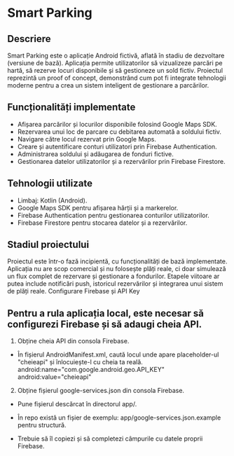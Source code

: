 # Smart Parking

## Descriere

Smart Parking este o aplicație Android fictivă, aflată în stadiu de dezvoltare (versiune de bază). Aplicația permite utilizatorilor să vizualizeze parcări pe hartă, să rezerve locuri disponibile și să gestioneze un sold fictiv. Proiectul reprezintă un proof of concept, demonstrând cum pot fi integrate tehnologii moderne pentru a crea un sistem inteligent de gestionare a parcărilor.

## Funcționalități implementate

* Afișarea parcărilor și locurilor disponibile folosind Google Maps SDK.
* Rezervarea unui loc de parcare cu debitarea automată a soldului fictiv.
* Navigare către locul rezervat prin Google Maps.
* Creare și autentificare conturi utilizatori prin Firebase Authentication.
* Administrarea soldului și adăugarea de fonduri fictive.
* Gestionarea datelor utilizatorilor și a rezervărilor prin Firebase Firestore.

## Tehnologii utilizate

* Limbaj: Kotlin (Android).
* Google Maps SDK pentru afișarea hărții și a markerelor.
* Firebase Authentication pentru gestionarea conturilor utilizatorilor.
* Firebase Firestore pentru stocarea datelor și a rezervărilor.

## Stadiul proiectului

Proiectul este într-o fază incipientă, cu funcționalități de bază implementate. Aplicația nu are scop comercial și nu folosește plăți reale, ci doar simulează un flux complet de rezervare și gestionare a fondurilor. Etapele viitoare ar putea include notificări push, istoricul rezervărilor și integrarea unui sistem de plăți reale.
Configurare Firebase și API Key

## Pentru a rula aplicația local, este necesar să configurezi Firebase și să adaugi cheia API.

1. Obține cheia API din consola Firebase.

* În fișierul AndroidManifest.xml, caută locul unde apare placeholder-ul "cheieapi" și înlocuiește-l cu cheia ta reală.
    android:name="com.google.android.geo.API_KEY"
    android:value="cheieapi"

2. Obține fișierul google-services.json din consola Firebase.

* Pune fișierul descărcat în directorul app/.

* În repo există un fișier de exemplu: app/google-services.json.example pentru structură.

* Trebuie să îl copiezi și să completezi câmpurile cu datele proprii Firebase.
